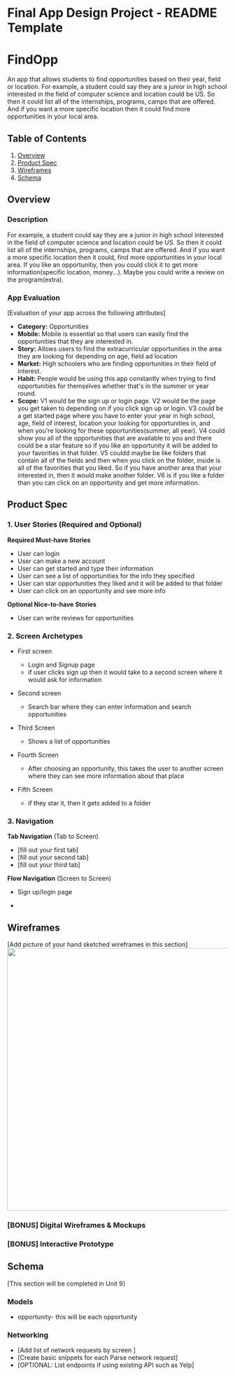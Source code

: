 Final App Design Project - README Template
===
# FindOpp
An app that allows students to find opportunities based on their year, field or location. For example, a student could say they are a junior in high school interested in the field of computer science and location could be US. So then it could list all of the internships, programs, camps that are offered. And if you want a more specific location then it could find more opportunities in your local area. 

## Table of Contents
1. [Overview](#Overview)
1. [Product Spec](#Product-Spec)
1. [Wireframes](#Wireframes)
2. [Schema](#Schema)

## Overview
### Description 
For example, a student could say they are a junior in high school interested in the field of computer science and location could be US. So then it could list all of the internships, programs, camps that are offered. And if you want a more specific location then it could, find more opportunities in your local area. If you like an opportunitiy, then you could click it to get more information(specific location, money...). Maybe you could write a review on the program(extra).   

### App Evaluation
[Evaluation of your app across the following attributes]
- **Category:** Opportunities
- **Mobile:** Mobile is essential so that users can easily find the opportunities that they are interested in. 
- **Story:** Allows users to find the extracurricular opportunities in the area they are looking for depending on age, field ad location
- **Market:** High schoolers who are finding opportunities in their field of interest.
- **Habit:** People would be using this app constantly when trying to find opportunities for themselves whether that's in the summer or year round.
- **Scope:** V1 would be the sign up or login page. V2 would be the page you get taken to depending on if you click sign up or login. V3 could be a get started page where you have to enter your year in high school, age, field of interest, location your looking for opportunities in, and when you're looking for these opportunities(summer, all year). V4 could show you all of the opportunities that are available to you and there could be a star feature so if you like an opportunity it will be added to your favorities in that folder. V5 couldd maybe be like folders that contain all of the fields and then when you click on the folder, inside is all of the favorities that you liked. So if you have another area that your interested in, then it would make another folder. V6 is if you like a folder than you can click on an opportunity and get more information.   


## Product Spec

### 1. User Stories (Required and Optional)

**Required Must-have Stories**

* User can login
* User can make a new account
* User can get started and type their information 
* User can see a list of opportunities for the info they specified
* User can star opportunities they liked and it will be added to that folder
* User can click on an opportunity and see more info


**Optional Nice-to-have Stories**

* User can write reviews for opportunities


### 2. Screen Archetypes

* First screen
   * Login and Signup page
   * if user clicks sign up then it would take to a second screen where it would ask for information
   
* Second screen
   * Search bar where they can enter information and search opportunities

* Third Screen
    * Shows a list of opportunities

* Fourth Screen
    * After choosing an opportunity, this takes the user to another screen where they can see more information about that place  

* Fifth Screen
    * if they star it, then it gets added to a folder

### 3. Navigation

**Tab Navigation** (Tab to Screen)

* [fill out your first tab]
* [fill out your second tab]
* [fill out your third tab]

**Flow Navigation** (Screen to Screen)

* Sign up/login page
   
* 
## Wireframes
[Add picture of your hand sketched wireframes in this section]
<img src="YOUR_WIREFRAME_IMAGE_URL" width=600>

### [BONUS] Digital Wireframes & Mockups

### [BONUS] Interactive Prototype

## Schema 
[This section will be completed in Unit 9]
### Models
* opportunity- this will be each opportunity
### Networking
- [Add list of network requests by screen ]
- [Create basic snippets for each Parse network request]
- [OPTIONAL: List endpoints if using existing API such as Yelp]
